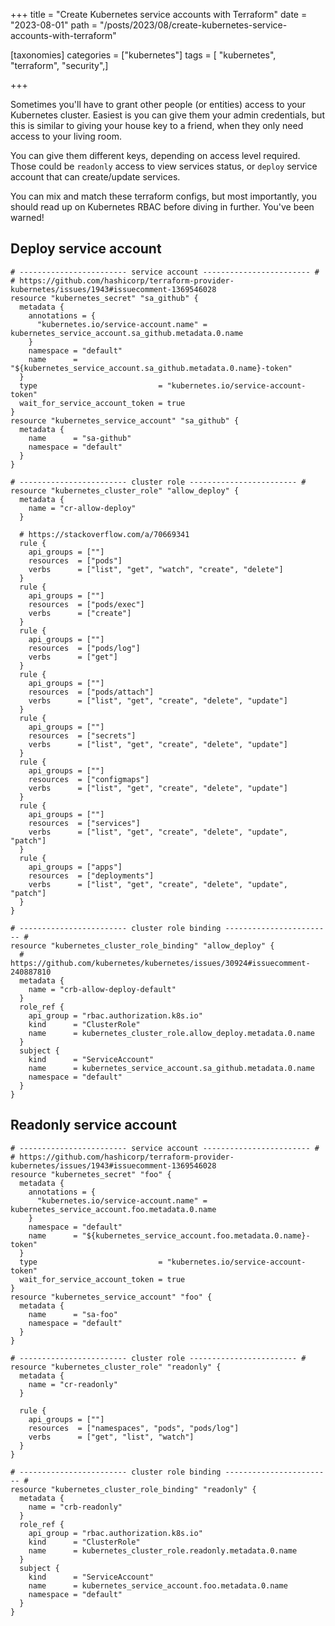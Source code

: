 +++
title = "Create Kubernetes service accounts with Terraform"
date = "2023-08-01"
path = "/posts/2023/08/create-kubernetes-service-accounts-with-terraform"

[taxonomies]
categories = ["kubernetes"]
tags = [ "kubernetes", "terraform", "security",]

+++

Sometimes you'll have to grant other people (or entities) access to your Kubernetes cluster. Easiest is you can give them your admin credentials, but this is similar to giving your house key to a friend, when they only need access to your living room.

You can give them different keys, depending on access level required. Those could be `readonly` access to view services status, or `deploy` service account that can create/update services.

You can mix and match these terraform configs, but most importantly, you should read up on Kubernetes RBAC before diving in further. You've been warned!

## Deploy service account

```hcl
# ------------------------ service account ------------------------ #
# https://github.com/hashicorp/terraform-provider-kubernetes/issues/1943#issuecomment-1369546028
resource "kubernetes_secret" "sa_github" {
  metadata {
    annotations = {
      "kubernetes.io/service-account.name" = kubernetes_service_account.sa_github.metadata.0.name
    }
    namespace = "default"
    name      = "${kubernetes_service_account.sa_github.metadata.0.name}-token"
  }
  type                           = "kubernetes.io/service-account-token"
  wait_for_service_account_token = true
}
resource "kubernetes_service_account" "sa_github" {
  metadata {
    name      = "sa-github"
    namespace = "default"
  }
}

# ------------------------ cluster role ------------------------ #
resource "kubernetes_cluster_role" "allow_deploy" {
  metadata {
    name = "cr-allow-deploy"
  }

  # https://stackoverflow.com/a/70669341
  rule {
    api_groups = [""]
    resources  = ["pods"]
    verbs      = ["list", "get", "watch", "create", "delete"]
  }
  rule {
    api_groups = [""]
    resources  = ["pods/exec"]
    verbs      = ["create"]
  }
  rule {
    api_groups = [""]
    resources  = ["pods/log"]
    verbs      = ["get"]
  }
  rule {
    api_groups = [""]
    resources  = ["pods/attach"]
    verbs      = ["list", "get", "create", "delete", "update"]
  }
  rule {
    api_groups = [""]
    resources  = ["secrets"]
    verbs      = ["list", "get", "create", "delete", "update"]
  }
  rule {
    api_groups = [""]
    resources  = ["configmaps"]
    verbs      = ["list", "get", "create", "delete", "update"]
  }
  rule {
    api_groups = [""]
    resources  = ["services"]
    verbs      = ["list", "get", "create", "delete", "update", "patch"]
  }
  rule {
    api_groups = ["apps"]
    resources  = ["deployments"]
    verbs      = ["list", "get", "create", "delete", "update", "patch"]
  }
}

# ------------------------ cluster role binding ------------------------ #
resource "kubernetes_cluster_role_binding" "allow_deploy" {
  # https://github.com/kubernetes/kubernetes/issues/30924#issuecomment-240887810
  metadata {
    name = "crb-allow-deploy-default"
  }
  role_ref {
    api_group = "rbac.authorization.k8s.io"
    kind      = "ClusterRole"
    name      = kubernetes_cluster_role.allow_deploy.metadata.0.name
  }
  subject {
    kind      = "ServiceAccount"
    name      = kubernetes_service_account.sa_github.metadata.0.name
    namespace = "default"
  }
}
```

## Readonly service account

```hcl
# ------------------------ service account ------------------------ #
# https://github.com/hashicorp/terraform-provider-kubernetes/issues/1943#issuecomment-1369546028
resource "kubernetes_secret" "foo" {
  metadata {
    annotations = {
      "kubernetes.io/service-account.name" = kubernetes_service_account.foo.metadata.0.name
    }
    namespace = "default"
    name      = "${kubernetes_service_account.foo.metadata.0.name}-token"
  }
  type                           = "kubernetes.io/service-account-token"
  wait_for_service_account_token = true
}
resource "kubernetes_service_account" "foo" {
  metadata {
    name      = "sa-foo"
    namespace = "default"
  }
}

# ------------------------ cluster role ------------------------ #
resource "kubernetes_cluster_role" "readonly" {
  metadata {
    name = "cr-readonly"
  }

  rule {
    api_groups = [""]
    resources  = ["namespaces", "pods", "pods/log"]
    verbs      = ["get", "list", "watch"]
  }
}

# ------------------------ cluster role binding ------------------------ #
resource "kubernetes_cluster_role_binding" "readonly" {
  metadata {
    name = "crb-readonly"
  }
  role_ref {
    api_group = "rbac.authorization.k8s.io"
    kind      = "ClusterRole"
    name      = kubernetes_cluster_role.readonly.metadata.0.name
  }
  subject {
    kind      = "ServiceAccount"
    name      = kubernetes_service_account.foo.metadata.0.name
    namespace = "default"
  }
}
```
